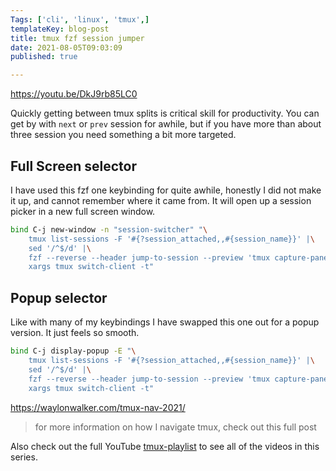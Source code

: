 ```yaml
---
Tags: ['cli', 'linux', 'tmux',]
templateKey: blog-post
title: tmux fzf session jumper
date: 2021-08-05T09:03:09
published: true

---
```


https://youtu.be/DkJ9rb85LC0

Quickly getting between tmux splits is critical skill for productivity.  You
can get by with `next` or `prev` session for awhile, but if you have more than
about three session you need something a bit more targeted.


## Full Screen selector

I have used this fzf one keybinding for quite awhile,  honestly I did not make
it up, and cannot remember where it came from. It will open up a session picker
in a new full screen window.

``` bash
bind C-j new-window -n "session-switcher" "\
    tmux list-sessions -F '#{?session_attached,,#{session_name}}' |\
    sed '/^$/d' |\
    fzf --reverse --header jump-to-session --preview 'tmux capture-pane -pt {}'  |\
    xargs tmux switch-client -t"

```

## Popup selector

Like with many of my keybindings I have swapped this one out for a popup
version.  It just feels so smooth.

``` bash
bind C-j display-popup -E "\
    tmux list-sessions -F '#{?session_attached,,#{session_name}}' |\
    sed '/^$/d' |\
    fzf --reverse --header jump-to-session --preview 'tmux capture-pane -pt {}'  |\
    xargs tmux switch-client -t"
```

https://waylonwalker.com/tmux-nav-2021/

> for more information on how I navigate tmux, check out this full post


Also check out the full YouTube
[tmux-playlist](https://www.youtube.com/playlist?list=PLTRNG6WIHETB4reAxbWza3CZeP9KL6Bkr)
to see all of the videos in this series.
